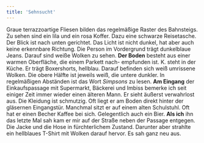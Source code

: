 ```yaml
---
title: 'Sehnsucht'
---
```


Graue terrazzoartige Fliesen bilden das regelmäßige Raster des Bahnsteigs. Zu sehen sind ein lila und ein rosa Koffer. Dazu eine schwarze Reisetasche. Der Blick ist nach unten gerichtet. Das Licht ist nicht dunkel, hat aber auch keine erkennbare Richtung. Die Person im Vordergrund trägt dunkelblaue Jeans. Darauf sind weiße Wolken zu sehen. **Der Boden** besteht aus einer warmen Oberfläche, die einem Parkett nach- empfunden ist. K. steht in der Küche. Er trägt Boxershorts, hellblau. Darauf befinden sich weiß umrissene Wolken. Die obere Hälfte ist jeweils weiß, die untere dunkler. In regelmäßigen Abständen ist das Wort _Simpsons_ zu lesen. **Am Eingang** der Einkaufspassage mit Supermarkt, Bäckerei und Imbiss bemerke ich seit einiger Zeit immer wieder einen älteren Mann. Er sieht äußerst verwahrlost aus. Die Kleidung ist schmutzig. Oft liegt er am Boden direkt hinter der gläsernen Eingangstür. Manchmal sitzt er auf einem alten Schulstuhl. Oft hat er einen Becher Kaffee bei sich. Gelegentlich auch ein Bier. **Als ich** ihn das letzte Mal sah kam er mir auf der Straße neben der Passage entgegen. Die Jacke und die Hose in fürchterlichem Zustand. Darunter aber strahlte ein hellblaues T-Shirt mit Wolken darauf hervor. Es sah ganz neu aus.
